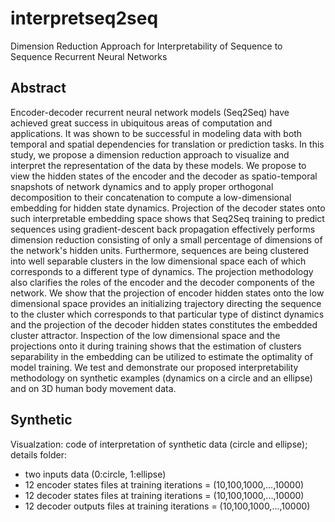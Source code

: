 # interpretseq2seq
Dimension Reduction Approach for Interpretability of Sequence to Sequence Recurrent Neural Networks

## Abstract

Encoder-decoder recurrent neural network models (Seq2Seq) have achieved great success in ubiquitous areas of computation and applications. It was shown to be successful in modeling data with both temporal and spatial dependencies for translation or prediction tasks. In this study, we propose a dimension reduction approach to visualize and interpret the representation of the data by these models. We propose to view the hidden states of the encoder and the decoder as spatio-temporal snapshots of network dynamics and to apply proper orthogonal decomposition to their concatenation to compute a low-dimensional embedding for hidden state dynamics. Projection of the decoder states onto such interpretable embedding space shows that Seq2Seq training to predict sequences using gradient-descent back propagation effectively performs dimension reduction consisting of only a small percentage of dimensions of the network's hidden units. Furthermore, sequences are being clustered into well separable clusters in the low dimensional space each of which corresponds to a different type of dynamics. The projection methodology also clarifies the roles of the encoder and the decoder components of the network. We show that the projection of encoder hidden states onto the low dimensional space provides an initializing trajectory directing the sequence to the cluster which corresponds to that particular type of distinct dynamics and the projection of the decoder hidden states constitutes the embedded cluster attractor. Inspection of the low dimensional space and the projections onto it during training shows that the estimation of clusters separability in the embedding can be utilized to estimate the optimality of model training. We test and demonstrate our proposed interpretability methodology on synthetic examples (dynamics on a circle and an ellipse) and on 3D human body movement data.


## Synthetic
Visualzation: code of interpretation of synthetic data (circle and ellipse);
details folder:
* two inputs data (0:circle, 1:ellipse)
* 12 encoder states files at training iterations = (10,100,1000,...,10000)
* 12 decoder states files at training iterations = (10,100,1000,...,10000)
* 12 decoder outputs files at training iterations = (10,100,1000,...,10000)
